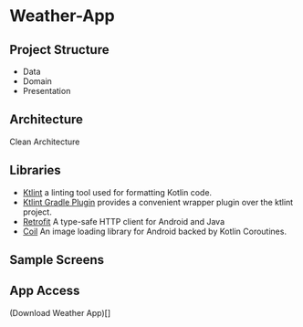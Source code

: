 # Weather-App

## Project Structure
- Data
- Domain
- Presentation

## Architecture
Clean Architecture

## Libraries
* [Ktlint](https://pinterest.github.io/ktlint/latest/)  a linting tool used for formatting Kotlin code.
* [Ktlint Gradle Plugin](https://github.com/jlleitschuh/ktlint-gradle) provides a convenient wrapper plugin over the ktlint project.
* [Retrofit](https://square.github.io/retrofit/) A type-safe HTTP client for Android and Java
* [Coil](https://coil-kt.github.io/coil/) An image loading library for Android backed by Kotlin Coroutines.

## Sample Screens

## App Access
(Download Weather App)[]
